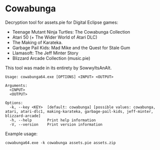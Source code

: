 # Cowabunga
Decryption tool for assets.pie for Digital Eclipse games:

- Teenage Mutant Ninja Turtles: The Cowabunga Collection
- Atari 50 (+ The Wider World of Atari DLC)
- The Making of Karateka.
- Garbage Pail Kids: Mad Mike and the Quest for Stale Gum
- Llamasoft: The Jeff Minter Story
- Blizzard Arcade Collection (music.pie)

This tool was made in its entirety by SowwyItsAnAlt.

```
Usage: cowabunga64.exe [OPTIONS] <INPUT> <OUTPUT>

Arguments:
  <INPUT>
  <OUTPUT>

Options:
  -k, --key <KEY>  [default: cowabunga] [possible values: cowabunga, atari, atari-dlc1, making-karateka, garbage-pail-kids, jeff-minter, blizzard-arcade]
  -h, --help       Print help information
  -V, --version    Print version information
```
Example usage:
```
cowabunga64.exe -k cowabunga assets.pie assets.zip
```
